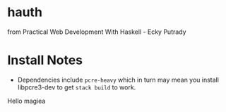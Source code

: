 # hauth
from Practical Web Development With Haskell - Ecky Putrady

# Install Notes
- Dependencies include `pcre-heavy` which in turn may mean you install libpcre3-dev to get `stack build` to work.

Hello magiea